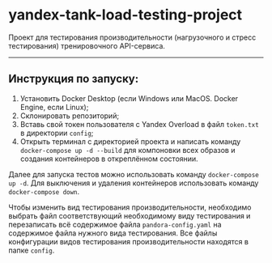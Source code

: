 # yandex-tank-load-testing-project
Проект для тестирования производительности (нагрузочного и стресс тестирования) тренировочного API-сервиса.


---


## Инструкция по запуску:
1. Установить Docker Desktop (если Windows или MacOS. Docker Engine, если Linux);
2. Склонировать репозиторий;
3. Вставь свой токен пользователя с Yandex Overload в файл ```token.txt``` в директории ```config```; 
4. Открыть терминал с директорией проекта и написать команду ```docker-compose up -d --build``` для компоновки всех образов и создания контейнеров в откреплённом состоянии.

Далее для запуска тестов можно использовать команду ```docker-compose up -d```. Для выключения и удаления контейнеров использовать команду ```docker-compose down```.

Чтобы изменить вид тестирования производительности, необходимо выбрать файл соответствующий необходимому виду тестирования и перезаписать всё содержимое файла ```pandora-config.yaml``` на содержимое файла нужного вида тестирования. Все файлы конфигурации видов тестирования производительности находятся в папке ```config```. 
